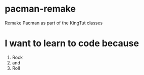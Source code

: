 # pacman-remake
Remake Pacman as part of the KingTut classes

# I want to learn to code because
1. Rock
2. and
3. Roll
